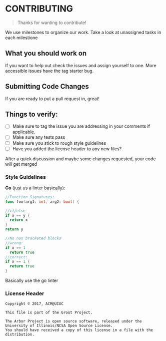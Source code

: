 # CONTRIBUTING
> Thanks for wanting to contribute!

We use milestones to organize our work. Take a look at unassigned tasks in each milestione

## What you should work on

If you want to help out check the issues and assign yourself to one. More accessible issues have the tag starter bug.

## Submitting Code Changes
If you are ready to put a pull request in, great!

## Things to verify:
- [ ] Make sure to tag the issue you are addressing in your comments if applicable. 
- [ ] Make sure any tests pass
- [ ] Make sure you stick to rough style guidelines
- [ ] Have you added the license header to any new files? 

After a quick discussion and maybe some changes requested, your code will get merged 


### Style Guidelines 
__Go__ (just us a linter basically):
```go
//Function Signatures:
func foo(arg1: int, arg2: bool) { 

//if/else 
if x == y {
  return x
}
return y 

//No non bracketed blocks
//wrong:
if x == 1
  return true 
//correct:
if x == 1 {
  return true
}
```

Basically use the go linter

### License Header 
```
Copyright © 2017, ACM@UIUC

This file is part of the Groot Project.  
 
The Arbor Project is open source software, released under the University of Illinois/NCSA Open Source License. 
You should have received a copy of this license in a file with the distribution.
```
